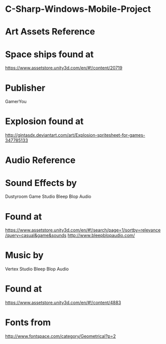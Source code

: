 # C-Sharp-Windows-Mobile-Project

Art Assets Reference 
====================

Space ships found at
====================
https://www.assetstore.unity3d.com/en/#!/content/20719

Publisher
=========
GamerYou

Explosion found at
==================
http://gintasdx.deviantart.com/art/Explosion-spritesheet-for-games-347785133

Audio Reference
===============

Sound Effects by
================
Dustyroom Game Studio
Bleep Blop Audio

Found at
=========
https://www.assetstore.unity3d.com/en/#!/search/page=1/sortby=relevance/query=casual&game&sounds
http://www.bleepblopaudio.com/

Music by
========
Vertex Studio
Bleep Blop Audio

Found at
========
https://www.assetstore.unity3d.com/en/#!/content/4883

Fonts from
==========
http://www.fontspace.com/category/Geometrical?p=2


